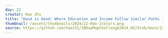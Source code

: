 ```yaml
---
day: 22
creator: Hao Zhu
title: "Hand in Hand: Where Education and Income Follow Similar Paths in Michigan Counties"
thumbnail: /assets/thumbnails/2024/22-Hao-2colors.png
source: https://github.com/haoz51/30DayMapChallenge2024_HZ/blob/main/22-2%20colours/Map-22.R
---
```


